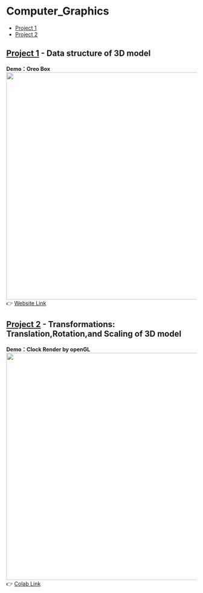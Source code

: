 # Computer_Graphics
- [Project 1](#pro1)
- [Project 2](#pro2)


## <div id='pro1'>[Project 1](Project1/Project1.md) - Data structure of 3D model</div>
<b>Demo：Oreo Box</b><br>
<img src="Project1/image/oreo.gif" width=600><br>
👉 [Website Link](https://majaja068.github.io/Computer_Graphics/Project1/oreo.html)

## <div id='pro2'>[Project 2](Project/Project2.md) - Transformations: Translation,Rotation,and Scaling of 3D model</div>
<b>Demo：Clock Render by openGL</b><br>
<img src="Project1/image/oreo.gif" width=600><br>
👉 [Colab Link](https://majaja068.github.io/Computer_Graphics/Project1/oreo.html)
